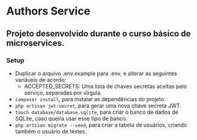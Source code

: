 # Authors Service
## Projeto desenvolvido durante o curso básico de microservices.

### Setup

- Duplicar o arquivo .env.example para .env, e alterar as seguintes variáveis de acordo:
    - ACCEPTED_SECRETS: Uma lista de chaves secretas aceitas pelo serviço, separadas por vírgula.
- `composer install`, para instalar as dependências do projeto.
- `php artisan jwt:secret`, para gerar uma nova chave secreta JWT.
- `touch database/database.sqlite`, para criar o banco de dados de SQLite, caso queira usar esse tipo de banco.
- `php artisan migrate --seed`, para criar a tabela de usuários, criando também o usuário de testes.
